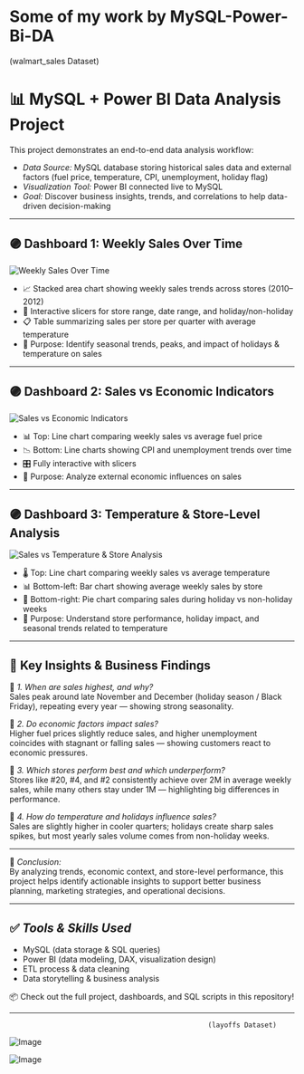 # Some of my work by MySQL-Power-Bi-DA

(walmart_sales Dataset)

# 📊 MySQL + Power BI Data Analysis Project

This project demonstrates an end-to-end data analysis workflow:
- *Data Source:* MySQL database storing historical sales data and external factors (fuel price, temperature, CPI, unemployment, holiday flag)
- *Visualization Tool:* Power BI connected live to MySQL
- *Goal:* Discover business insights, trends, and correlations to help data-driven decision-making

---

## 🟣 Dashboard 1: Weekly Sales Over Time
![Weekly Sales Over Time](![Image](https://github.com/user-attachments/assets/a3963d65-49d4-4973-ad92-3f74a6320d54))

- 📈 Stacked area chart showing weekly sales trends across stores (2010–2012)
- 🏪 Interactive slicers for store range, date range, and holiday/non-holiday
- 📋 Table summarizing sales per store per quarter with average temperature
- 🎯 Purpose: Identify seasonal trends, peaks, and impact of holidays & temperature on sales

---
## 🟣 Dashboard 2: Sales vs Economic Indicators
![Sales vs Economic Indicators](![image](https://github.com/user-attachments/assets/5711200a-76b0-41d9-a76a-d606ad85b62f))

- 📊 Top: Line chart comparing weekly sales vs average fuel price
- 📉 Bottom: Line charts showing CPI and unemployment trends over time
- 🎛 Fully interactive with slicers
- 🎯 Purpose: Analyze external economic influences on sales

---

## 🟣 Dashboard 3: Temperature & Store-Level Analysis
![Sales vs Temperature & Store Analysis](![Image](https://github.com/user-attachments/assets/d1c84d2f-95ab-4dbc-9937-5ac49c100d69))

- 🌡 Top: Line chart comparing weekly sales vs average temperature
- 📊 Bottom-left: Bar chart showing average weekly sales by store
- 🥧 Bottom-right: Pie chart comparing sales during holiday vs non-holiday weeks
- 🎯 Purpose: Understand store performance, holiday impact, and seasonal trends related to temperature

---

## 🧠 Key Insights & Business Findings

📌 *1. When are sales highest, and why?*  
Sales peak around late November and December (holiday season / Black Friday), repeating every year — showing strong seasonality.

📌 *2. Do economic factors impact sales?*  
Higher fuel prices slightly reduce sales, and higher unemployment coincides with stagnant or falling sales — showing customers react to economic pressures.

📌 *3. Which stores perform best and which underperform?*  
Stores like #20, #4, and #2 consistently achieve over 2M in average weekly sales, while many others stay under 1M — highlighting big differences in performance.

📌 *4. How do temperature and holidays influence sales?*  
Sales are slightly higher in cooler quarters; holidays create sharp sales spikes, but most yearly sales volume comes from non-holiday weeks.

---

🎯 *Conclusion:*  
By analyzing trends, economic context, and store-level performance, this project helps identify actionable insights to support better business planning, marketing strategies, and operational decisions.

---

## ✅ *Tools & Skills Used*
- MySQL (data storage & SQL queries)
- Power BI (data modeling, DAX, visualization design)
- ETL process & data cleaning
- Data storytelling & business analysis

📦 Check out the full project, dashboards, and SQL scripts in this repository!


---







                                                     (layoffs Dataset)
![Image](https://github.com/user-attachments/assets/d1cc16cd-521f-49e7-93ec-47d746a406f8)

![Image](https://github.com/user-attachments/assets/101bdd22-fd18-4003-a4ae-1fe456d277e8)

